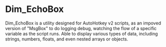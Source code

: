 # Dim_EchoBox
Dim_EchoBox is a utility designed for AutoHotkey v2 scripts, as an impoved version of "MsgBox" to do logging debug, watching the flow of a specific variable as the script runs. Able to display various types of data, including strings, numbers, floats, and even nested arrays or objects.
